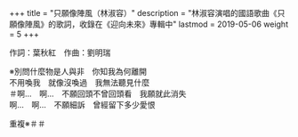 +++
title = "只願像陣風（林淑容）"
description = "林淑容演唱的國語歌曲《只願像陣風》的歌詞，收錄在《迎向未來》專輯中"
lastmod = 2019-05-06
weight = 5
+++

作詞：葉秋紅　作曲：劉明瑞

※別問什麼物是人與非　你知我為何離開  
不用喚我　就像沒喚過　我無法聽見什麼  
＃啊…　啊…　不願回頭不曾回頭看　我願就此消失  
啊…　啊…　不願細訴　曾經留下多少愛恨  

重複※＃＃